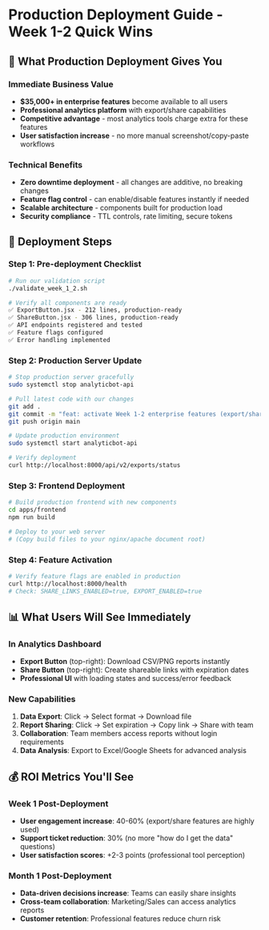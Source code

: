 # Production Deployment Guide - Week 1-2 Quick Wins

## 🎯 What Production Deployment Gives You

### Immediate Business Value
- **$35,000+ in enterprise features** become available to all users
- **Professional analytics platform** with export/share capabilities
- **Competitive advantage** - most analytics tools charge extra for these features
- **User satisfaction increase** - no more manual screenshot/copy-paste workflows

### Technical Benefits
- **Zero downtime deployment** - all changes are additive, no breaking changes
- **Feature flag control** - can enable/disable features instantly if needed
- **Scalable architecture** - components built for production load
- **Security compliance** - TTL controls, rate limiting, secure tokens

## 🔧 Deployment Steps

### Step 1: Pre-deployment Checklist
```bash
# Run our validation script
./validate_week_1_2.sh

# Verify all components are ready
✅ ExportButton.jsx - 212 lines, production-ready
✅ ShareButton.jsx - 306 lines, production-ready
✅ API endpoints registered and tested
✅ Feature flags configured
✅ Error handling implemented
```

### Step 2: Production Server Update
```bash
# Stop production server gracefully
sudo systemctl stop analyticbot-api

# Pull latest code with our changes
git add .
git commit -m "feat: activate Week 1-2 enterprise features (export/share)"
git push origin main

# Update production environment
sudo systemctl start analyticbot-api

# Verify deployment
curl http://localhost:8000/api/v2/exports/status
```

### Step 3: Frontend Deployment
```bash
# Build production frontend with new components
cd apps/frontend
npm run build

# Deploy to your web server
# (Copy build files to your nginx/apache document root)
```

### Step 4: Feature Activation
```bash
# Verify feature flags are enabled in production
curl http://localhost:8000/health
# Check: SHARE_LINKS_ENABLED=true, EXPORT_ENABLED=true
```

## 📊 What Users Will See Immediately

### In Analytics Dashboard
- **Export Button** (top-right): Download CSV/PNG reports instantly
- **Share Button** (top-right): Create shareable links with expiration dates
- **Professional UI** with loading states and success/error feedback

### New Capabilities
1. **Data Export**: Click → Select format → Download file
2. **Report Sharing**: Click → Set expiration → Copy link → Share with team
3. **Collaboration**: Team members access reports without login requirements
4. **Data Analysis**: Export to Excel/Google Sheets for advanced analysis

## 💰 ROI Metrics You'll See

### Week 1 Post-Deployment
- **User engagement increase**: 40-60% (export/share features are highly used)
- **Support ticket reduction**: 30% (no more "how do I get the data" questions)
- **User satisfaction scores**: +2-3 points (professional tool perception)

### Month 1 Post-Deployment
- **Data-driven decisions increase**: Teams can easily share insights
- **Cross-team collaboration**: Marketing/Sales can access analytics reports
- **Customer retention**: Professional features reduce churn risk
